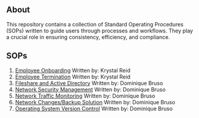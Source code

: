 ## About
This repository contains a collection of Standard Operating Procedures (SOPs) written to guide users through processes and workflows. They play a crucial role in ensuring consistency, efficiency, and compliance.

## SOPs

1. [Employee Onboarding](SOPs/SOP-employee-onboarding.md) Written by: Krystal Reid
2. [Employee Termination](SOPs/SOP-employee-termination.md) Written by: Krystal Reid
3. [Fileshare and Active Directory](SOPs/SOP-fileshare-activedirectory.md) Written by: Dominique Bruso
4. [Network Security Management](SOPs/SOP-network-security-management.md) Written by: Dominique Bruso
5. [Network Traffic Monitoring](SOPs/SOP-network-traffic-monitoring.md) Written by: Dominique Bruso
6. [Network Changes/Backup Solution](SOPs/SOP-networkchanges-backupsolution.md) Written by: Dominique Bruso
7. [Operating System Version Control](SOPs/SOP-os-version-control.md) Written by: Dominique Bruso 
